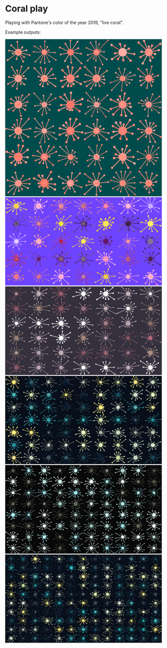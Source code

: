 # Coral play

Playing with Pantone's color of the year 2019, "live coral".

Example outputs:

![](output.png)
![](output-0.png)
![](output-1.png)
![](output-2.png)
![](output-3.png)
![](output-4.png)
